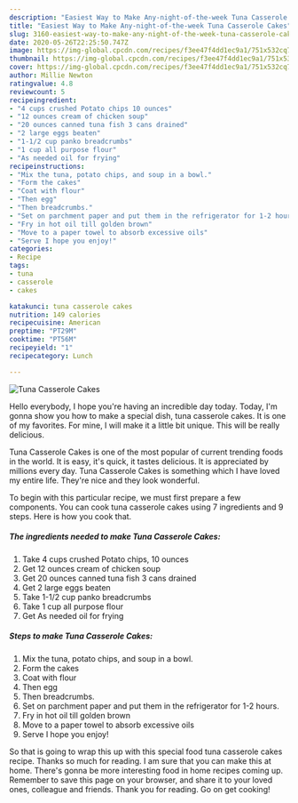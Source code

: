 ```yaml
---
description: "Easiest Way to Make Any-night-of-the-week Tuna Casserole Cakes"
title: "Easiest Way to Make Any-night-of-the-week Tuna Casserole Cakes"
slug: 3160-easiest-way-to-make-any-night-of-the-week-tuna-casserole-cakes
date: 2020-05-26T22:25:50.747Z
image: https://img-global.cpcdn.com/recipes/f3ee47f4dd1ec9a1/751x532cq70/tuna-casserole-cakes-recipe-main-photo.jpg
thumbnail: https://img-global.cpcdn.com/recipes/f3ee47f4dd1ec9a1/751x532cq70/tuna-casserole-cakes-recipe-main-photo.jpg
cover: https://img-global.cpcdn.com/recipes/f3ee47f4dd1ec9a1/751x532cq70/tuna-casserole-cakes-recipe-main-photo.jpg
author: Millie Newton
ratingvalue: 4.8
reviewcount: 5
recipeingredient:
- "4 cups crushed Potato chips 10 ounces"
- "12 ounces cream of chicken soup"
- "20 ounces canned tuna fish 3 cans drained"
- "2 large eggs beaten"
- "1-1/2 cup panko breadcrumbs"
- "1 cup all purpose flour"
- "As needed oil for frying"
recipeinstructions:
- "Mix the tuna, potato chips, and soup in a bowl."
- "Form the cakes"
- "Coat with flour"
- "Then egg"
- "Then breadcrumbs."
- "Set on parchment paper and put them in the refrigerator for 1-2 hours."
- "Fry in hot oil till golden brown"
- "Move to a paper towel to absorb excessive oils"
- "Serve I hope you enjoy!"
categories:
- Recipe
tags:
- tuna
- casserole
- cakes

katakunci: tuna casserole cakes 
nutrition: 149 calories
recipecuisine: American
preptime: "PT29M"
cooktime: "PT56M"
recipeyield: "1"
recipecategory: Lunch

---
```



![Tuna Casserole Cakes](https://img-global.cpcdn.com/recipes/f3ee47f4dd1ec9a1/751x532cq70/tuna-casserole-cakes-recipe-main-photo.jpg)

Hello everybody, I hope you're having an incredible day today. Today, I'm gonna show you how to make a special dish, tuna casserole cakes. It is one of my favorites. For mine, I will make it a little bit unique. This will be really delicious.

Tuna Casserole Cakes is one of the most popular of current trending foods in the world. It is easy, it's quick, it tastes delicious. It is appreciated by millions every day. Tuna Casserole Cakes is something which I have loved my entire life. They're nice and they look wonderful.




To begin with this particular recipe, we must first prepare a few components. You can cook tuna casserole cakes using 7 ingredients and 9 steps. Here is how you cook that.

<!--inarticleads1-->

##### The ingredients needed to make Tuna Casserole Cakes:

1. Take 4 cups crushed Potato chips, 10 ounces
1. Get 12 ounces cream of chicken soup
1. Get 20 ounces canned tuna fish 3 cans drained
1. Get 2 large eggs beaten
1. Take 1-1/2 cup panko breadcrumbs
1. Take 1 cup all purpose flour
1. Get As needed oil for frying




<!--inarticleads2-->

##### Steps to make Tuna Casserole Cakes:

1. Mix the tuna, potato chips, and soup in a bowl.
1. Form the cakes
1. Coat with flour
1. Then egg
1. Then breadcrumbs.
1. Set on parchment paper and put them in the refrigerator for 1-2 hours.
1. Fry in hot oil till golden brown
1. Move to a paper towel to absorb excessive oils
1. Serve I hope you enjoy!




So that is going to wrap this up with this special food tuna casserole cakes recipe. Thanks so much for reading. I am sure that you can make this at home. There's gonna be more interesting food in home recipes coming up. Remember to save this page on your browser, and share it to your loved ones, colleague and friends. Thank you for reading. Go on get cooking!
